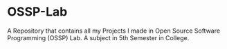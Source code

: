 # OSSP-Lab
A Repository that contains all my Projects I made in Open Source Software Programming (OSSP) Lab. A subject in 5th Semester in College.
